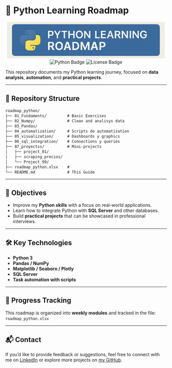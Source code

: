 # 🐍 Python Learning Roadmap

<!-- Badges -->
<p align="center">
  <img src=/logo2.png alt="logo2">
  <br>
  <img src="https://img.shields.io/badge/Python-3.x-blue?logo=python&logoColor=white&style=for-the-badge" alt="Python Badge">
  <img src="https://img.shields.io/badge/License-MIT-green?style=for-the-badge" alt="License Badge">
</p>

This repository documents my Python learning journey, focused on **data analysis**, **automation**, and **practical projects**.

---

## 📂 Repository Structure

```
roadmap_python/
├── 01_Fundaments/         # Basic Exercises
├── 02_Numpy/              # Clean and analisys data
├── 03_Pandas/
├── 04_automatization/     # Scripts de automatization
├── 05_visualization/      # Dashboards y graphics
├── 06_sql_integration/    # Connections y queries
├── 07_proyectss/          # Mini-projects
│   ├── project_01/
│   ├── scraping_precios/
│   └── Project_99/
├── roadmap_python.xlsx    #
└── README.md              # This Guide
```

---

## 🎯 Objectives

- Improve my **Python skills** with a focus on real-world applications.
- Learn how to integrate Python with **SQL Server** and other databases.
- Build **practical projects** that can be showcased in professional interviews.

---

## 🛠️ Key Technologies

- **Python 3**
- **Pandas / NumPy**
- **Matplotlib / Seaborn / Plotly**
- **SQL Server**
- **Task automation with scripts**

---

## 📅 Progress Tracking

This roadmap is organized into **weekly modules** and tracked in the file:  
`roadmap_python.xlsx`

---

## 📬 Contact

If you’d like to provide feedback or suggestions, feel free to connect with me on [LinkedIn](https://www.linkedin.com/in/guslgonzalez/) or explore more projects on [my GitHub](https://github.com/gustaboin).
